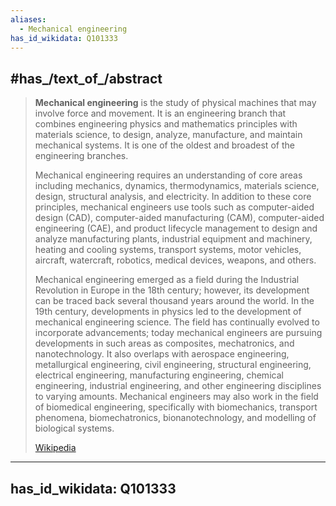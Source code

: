 ```yaml
---
aliases:
  - Mechanical engineering
has_id_wikidata: Q101333
---
```



## #has_/text_of_/abstract 

> **Mechanical engineering** is the study of physical machines that may involve force and movement. 
> It is an engineering branch that combines engineering physics and mathematics principles 
> with materials science, to design, analyze, manufacture, and maintain mechanical systems. 
> It is one of the oldest and broadest of the engineering branches.
>
> Mechanical engineering requires an understanding of core areas including mechanics, dynamics, thermodynamics, materials science, design, structural analysis, and electricity. In addition to these core principles, mechanical engineers use tools such as computer-aided design (CAD), computer-aided manufacturing (CAM), computer-aided engineering (CAE), and product lifecycle management to design and analyze manufacturing plants, industrial equipment and machinery, heating and cooling systems, transport systems, motor vehicles, aircraft, watercraft, robotics, medical devices, weapons, and others.
>
> Mechanical engineering emerged as a field during the Industrial Revolution in Europe in the 18th century; however, its development can be traced back several thousand years around the world. In the 19th century, developments in physics led to the development of mechanical engineering science. The field has continually evolved to incorporate advancements; today mechanical engineers are pursuing developments in such areas as composites, mechatronics, and nanotechnology. It also overlaps with aerospace engineering, metallurgical engineering, civil engineering, structural engineering, electrical engineering, manufacturing engineering, chemical engineering, industrial engineering, and other engineering disciplines to varying amounts. Mechanical engineers may also work in the field of biomedical engineering, specifically with biomechanics, transport phenomena, biomechatronics, bionanotechnology, and modelling of biological systems.
>
> [Wikipedia](https://en.wikipedia.org/wiki/Mechanical%20engineering) 



---
has_id_wikidata: Q101333
---


